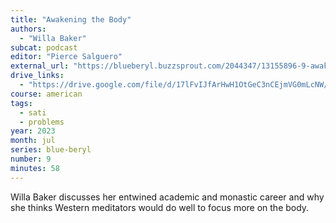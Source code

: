 ```yaml
---
title: "Awakening the Body"
authors:
  - "Willa Baker"
subcat: podcast
editor: "Pierce Salguero"
external_url: "https://blueberyl.buzzsprout.com/2044347/13155896-9-awakening-the-body-with-willa-baker"
drive_links:
  - "https://drive.google.com/file/d/17lFvIJfArHwH1OtGeC3nCEjmVG0mLcNW/view?usp=drivesdk"
course: american
tags:
  - sati
  - problems
year: 2023
month: jul
series: blue-beryl
number: 9
minutes: 58
---
```


Willa Baker discusses her entwined academic and monastic career and why she thinks Western meditators would do well to focus more on the body.
